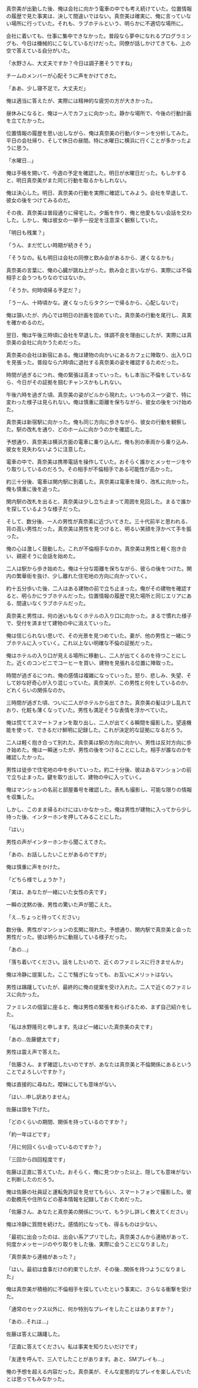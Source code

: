 真奈美が出勤した後、俺は会社に向かう電車の中でも考え続けていた。位置情報の履歴で見た事実は、決して間違いではない。真奈美は確実に、俺に言っていない場所に行っていた。それも、ラブホテルという、明らかに不適切な場所に。

会社に着いても、仕事に集中できなかった。普段なら夢中になれるプログラミングも、今日は機械的にこなしているだけだった。同僚が話しかけてきても、上の空で答えている自分がいた。

「水野さん、大丈夫ですか？今日は調子悪そうですね」

チームのメンバーが心配そうに声をかけてきた。

「ああ、少し寝不足で。大丈夫だ」

俺は適当に答えたが、実際には精神的な疲労の方が大きかった。

昼休みになると、俺は一人でカフェに向かった。静かな場所で、今後の行動計画を立てたかった。

位置情報の履歴を思い出しながら、俺は真奈美の行動パターンを分析してみた。平日の会社帰り、そして休日の昼間。特に水曜日に横浜に行くことが多かったように思う。

「水曜日…」

俺は手帳を開いて、今週の予定を確認した。明日が水曜日だった。もしかすると、明日真奈美がまた同じ行動を取るかもしれない。

俺は決心した。明日、真奈美の行動を実際に確認してみよう。会社を早退して、彼女の後をつけてみるのだ。

その夜、真奈美は普段通りに帰宅した。夕飯を作り、俺と他愛もない会話を交わした。しかし、俺は彼女の一挙手一投足を注意深く観察していた。

「明日も残業？」

「うん、まだ忙しい時期が続きそう」

「そうなの。私も明日は会社の同僚と飲み会があるから、遅くなるかも」

真奈美の言葉に、俺の心臓が跳ね上がった。飲み会と言いながら、実際には不倫相手と会うつもりなのではないか。

「そうか。何時頃帰る予定だ？」

「うーん、十時頃かな。遅くなったらタクシーで帰るから、心配しないで」

俺は頷いたが、内心では明日の計画を固めていた。真奈美の行動を尾行し、真実を確かめるのだ。

翌日、俺は午後三時頃に会社を早退した。体調不良を理由にしたが、実際には真奈美の会社に向かうためだった。

真奈美の会社は新宿にある。俺は建物の向かいにあるカフェに陣取り、出入り口を見張った。普段なら六時頃に退社する真奈美の姿を確認するためだった。

時間が過ぎるにつれ、俺の緊張は高まっていった。もし本当に不倫をしているなら、今日がその証拠を掴むチャンスかもしれない。

午後六時を過ぎた頃、真奈美の姿がビルから現れた。いつものスーツ姿で、特に変わった様子は見られない。俺は慎重に距離を保ちながら、彼女の後をつけ始めた。

真奈美は新宿駅に向かった。俺も同じ方向に歩きながら、彼女の行動を観察した。駅の改札を通り、どのホームに向かうのかを確認した。

予想通り、真奈美は横浜方面の電車に乗り込んだ。俺も別の車両から乗り込み、彼女を見失わないように注意した。

電車の中で、真奈美は携帯電話を操作していた。おそらく誰かとメッセージをやり取りしているのだろう。その相手が不倫相手である可能性が高かった。

約三十分後、電車は関内駅に到着した。真奈美は電車を降り、改札に向かった。俺も慎重に後を追った。

関内駅の改札を出ると、真奈美は少し立ち止まって周囲を見回した。まるで誰かを探しているような様子だった。

そして、数分後、一人の男性が真奈美に近づいてきた。三十代前半と思われる、背の高い男性だった。真奈美は男性を見つけると、明るい笑顔を浮かべて手を振った。

俺の心は激しく鼓動した。これが不倫相手なのか。真奈美は男性と軽く抱き合い、親密そうに会話を始めた。

二人は駅から歩き始めた。俺は十分な距離を保ちながら、彼らの後をつけた。関内の繁華街を抜け、少し離れた住宅地の方向に向かっていく。

約十五分歩いた後、二人はある建物の前で立ち止まった。俺がその建物を確認すると、明らかにラブホテルだった。位置情報の履歴で見た場所と同じエリアにある、間違いなくラブホテルだった。

真奈美と男性は、何の迷いもなくホテルの入り口に向かった。まるで慣れた様子で、受付を済ませて建物の中に消えていった。

俺は信じられない思いで、その光景を見つめていた。妻が、他の男性と一緒にラブホテルに入っていく。これ以上ない明確な不倫の証拠だった。

俺はホテルの入り口が見える場所に移動し、二人が出てくるのを待つことにした。近くのコンビニでコーヒーを買い、建物を見張れる位置に陣取った。

時間が過ぎるにつれ、俺の感情は複雑になっていった。怒り、悲しみ、失望、そして妙な好奇心が入り混じっていた。真奈美が、この男性と何をしているのか。どれくらいの関係なのか。

三時間が過ぎた頃、ついに二人がホテルから出てきた。真奈美の髪は少し乱れており、化粧も薄くなっていた。男性も満足そうな表情を浮かべていた。

俺は慌ててスマートフォンを取り出し、二人が出てくる瞬間を撮影した。望遠機能を使って、できるだけ鮮明に記録した。これが決定的な証拠になるだろう。

二人は軽く抱き合って別れた。真奈美は駅の方向に向かい、男性は反対方向に歩き始めた。俺は一瞬迷ったが、男性の後をつけることにした。相手が誰なのかを確認したかった。

男性は徒歩で住宅地の中を歩いていった。約二十分後、彼はあるマンションの前で立ち止まった。鍵を取り出して、建物の中に入っていく。

俺はマンションの名前と部屋番号を確認した。表札も撮影し、可能な限りの情報を収集した。

しかし、このまま帰るわけにはいかなかった。俺は男性が建物に入ってから少し待った後、インターホンを押してみることにした。

「はい」

男性の声がインターホンから聞こえてきた。

「あの、お話ししたいことがあるのですが」

俺は慎重に声をかけた。

「どちら様でしょうか？」

「実は、あなたが一緒にいた女性の夫です」

一瞬の沈黙の後、男性の驚いた声が聞こえた。

「え…ちょっと待ってください」

数分後、男性がマンションの玄関に現れた。予想通り、関内駅で真奈美と会った男性だった。彼は明らかに動揺している様子だった。

「あの…」

「落ち着いてください。話をしたいので、近くのファミレスに行きませんか」

俺は冷静に提案した。ここで騒ぎになっても、お互いにメリットはない。

男性は躊躇していたが、最終的に俺の提案を受け入れた。二人で近くのファミレスに向かった。

ファミレスの個室に座ると、俺は男性の緊張を和らげるため、まず自己紹介をした。

「私は水野隆司と申します。先ほど一緒にいた真奈美の夫です」

「あの…佐藤健太です」

男性は震え声で答えた。

「佐藤さん、まず確認したいのですが、あなたは真奈美と不倫関係にあるということでよろしいですか？」

俺は直接的に尋ねた。曖昧にしても意味がない。

「はい…申し訳ありません」

佐藤は頭を下げた。

「どのくらいの期間、関係を持っているのですか？」

「約一年ほどです」

「月に何回くらい会っているのですか？」

「三回から四回程度です」

佐藤は正直に答えていた。おそらく、俺に見つかった以上、隠しても意味がないと判断したのだろう。

俺は佐藤の社員証と運転免許証を見せてもらい、スマートフォンで撮影した。彼の勤務先や住所などの基本情報を記録しておくためだった。

「佐藤さん、あなたと真奈美の関係について、もう少し詳しく教えてください」

俺は冷静に質問を続けた。感情的になっても、得るものは少ない。

「最初に出会ったのは、出会い系アプリでした。真奈美さんから連絡があって、何度かメッセージのやり取りをした後、実際に会うことになりました」

「真奈美から連絡があった？」

「はい。最初は食事だけの約束でしたが、その後…関係を持つようになりました」

俺は真奈美が積極的に不倫相手を探していたという事実に、さらなる衝撃を受けた。

「通常のセックス以外に、何か特別なプレイをしたことはありますか？」

「あの…それは…」

佐藤は答えに躊躇した。

「正直に答えてください。私は事実を知りたいだけです」

「友達を呼んで、三人でしたことがあります。あと、SMプレイも…」

俺の予想を超える内容だった。真奈美が、そんな変態的なプレイを楽しんでいたとは思ってもみなかった。